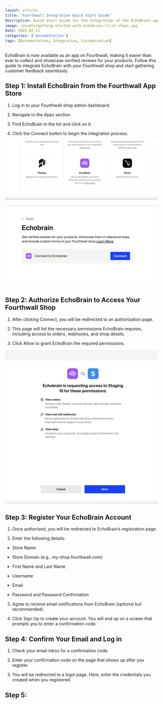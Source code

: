 ```yaml
---
layout: article
title: "Fourthwall Integration Quick Start Guide"
description: Quick Start Guide for the Integration of the EchoBrain app in the Fourthwall platform.
image: /assets/getting-started-with-echobrain-first-steps.jpg
date: 2025-02-11
categories: ['documentation']
tags: [Documentation, Integration, Customization]
---
```


EchoBrain is now available as an app on Fourthwall, making it easier than ever to collect and showcase verified reviews for your products. Follow this guide to integrate EchoBrain with your Fourthwall shop and start gathering customer feedback seamlessly.


## Step 1: Install EchoBrain from the Fourthwall App Store
1. Log in to your Fourthwall shop admin dashboard.

2. Navigate to the Apps section.

3. Find EchoBrain in the list and click on it.

4. Click the Connect button to begin the integration process.

![Fourthwall Apps page](/assets/posts/new_fw_apps_page.jpg)

![Fourthwall EchoBrain connect page](/assets/posts/new_fw_echobrain_connect_page.jpg)


## Step 2: Authorize EchoBrain to Access Your Fourthwall Shop
1. After clicking Connect, you will be redirected to an authorization page.

2. This page will list the necessary permissions EchoBrain requires, including access to orders, webhooks, and shop details.

3. Click Allow to grant EchoBrain the required permissions.

![Fourthwall EchoBrain permissions page](/assets/posts/new_fw_echobrain_permissions_page.jpg)


## Step 3: Register Your EchoBrain Account
1. Once authorized, you will be redirected to EchoBrain’s registration page.

2. Enter the following details:

  - Store Name

  - Store Domain (e.g., my-shop.fourthwall.com)

  - First Name and Last Name

  - Username

  - Email

  - Password and Password Confirmation

3. Agree to receive email notifications from EchoBrain (optional but recommended).

4. Click Sign Up to create your account. You will end up on a screen that prompts you to enter a confirmation code.


## Step 4: Confirm Your Email and Log in

1. Check your email inbox for a confirmation code.

2. Enter your confirmation code on the page that shows up after you register.

3. You will be redirected to a login page. Here, enter the credentials you created when you registered.


## Step 5: 


